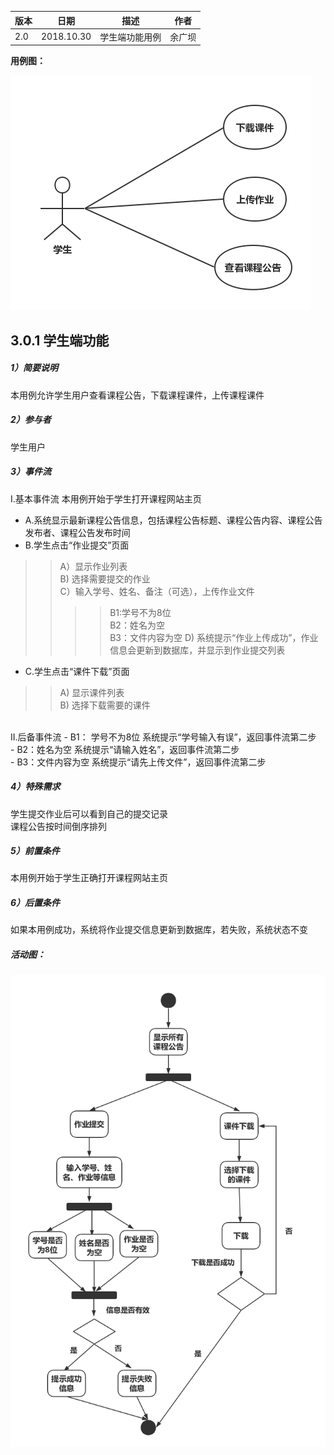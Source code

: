 | 版本  | 日期       | 描述            | 作者   |
| ----- | ---------- | --------------- | ------ |
| 2.0 | 2018.10.30 | 学生端功能用例 | 余广坝 |

**用例图：**

![学生端功能用例图](img_use_case/student.png)


## 3.0.1 学生端功能
##### 1）简要说明
本用例允许学生用户查看课程公告，下载课程课件，上传课程课件

##### 2）参与者
学生用户

##### 3）事件流
I.基本事件流
本用例开始于学生打开课程网站主页
- A.系统显示最新课程公告信息，包括课程公告标题、课程公告内容、课程公告发布者、课程公告发布时间
- B.学生点击“作业提交”页面
>> A）显示作业列表<br>
>> B) 选择需要提交的作业<br>
>> C）输入学号、姓名、备注（可选），上传作业文件
>>>> B1:学号不为8位<br>
>>>> B2：姓名为空<br>
>>>> B3：文件内容为空
>> D) 系统提示“作业上传成功”，作业信息会更新到数据库，并显示到作业提交列表
- C.学生点击“课件下载”页面
>> A) 显示课件列表<br>
>> B) 选择下载需要的课件



<br>
II.后备事件流
- B1： 学号不为8位
系统提示“学号输入有误”，返回事件流第二步<br>
- B2：姓名为空
系统提示“请输入姓名”，返回事件流第二步<br>
- B3：文件内容为空
系统提示“请先上传文件”，返回事件流第二步<br>

##### 4）特殊需求
学生提交作业后可以看到自己的提交记录<br>
课程公告按时间倒序排列

##### 5）前置条件
本用例开始于学生正确打开课程网站主页

##### 6）后置条件
如果本用例成功，系统将作业提交信息更新到数据库，若失败，系统状态不变

##### 活动图：

![学生端功能流程图](img_activity/student.png)
